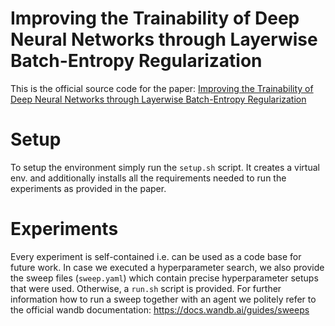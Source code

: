 # Improving the Trainability of Deep Neural Networks through Layerwise Batch-Entropy Regularization

This is the official source code for the paper: [Improving the Trainability of Deep Neural Networks through Layerwise Batch-Entropy Regularization](https://openreview.net/pdf?id=LJohl5DnZf)

# Setup
To setup the environment simply run the `setup.sh` script. It creates a virtual env. and additionally installs all the requirements needed to run the experiments as provided in the paper.

# Experiments
Every experiment is self-contained i.e. can be used as a code base for future work. In case we executed a hyperparameter search, we also provide the sweep files (`sweep.yaml`) which contain precise hyperparameter setups that were used. Otherwise, a `run.sh` script is provided. For further information how to run a sweep together with an agent we politely refer to the official wandb documentation: https://docs.wandb.ai/guides/sweeps